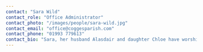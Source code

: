 ```yaml
---
contact: "Sara Wild"
contact_role: "Office Administrator"
contact_photo: "/images/people/sara-wild.jpg"
contact_email: "office@coggesparish.com"
contact_phone: "01993 779613"
contact_bio: "Sara, her husband Alasdair and daughter Chloe have worshipped here at Cogges for the past 9 years. She has been Office Administrator since October 2016; her working hours are Mon-Fri 9am - 3pm."
---
```

